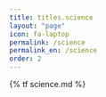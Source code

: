 ```yaml
---
title: titles.science
layout: "page"
icon: fa-laptop
permalink: /science
permalink_en: /science
order: 2
---
```


{% tf science.md %}